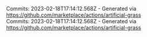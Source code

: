 Commits: 2023-02-18T17:14:12.568Z - Generated via https://github.com/marketplace/actions/artificial-grass
<br>
Commits: 2023-02-18T17:14:12.568Z - Generated via https://github.com/marketplace/actions/artificial-grass
<br>
